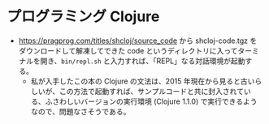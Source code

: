 # プログラミング Clojure

- https://pragprog.com/titles/shcloj/source_code から shcloj-code.tgz をダウンロードして解凍してできた code というディレクトリに入ってターミナルを開き、`bin/repl.sh` と入力すれば、「REPL」なる対話環境が起動する。
    - 私が入手したこの本の Clojure の文法は、2015 年現在から見ると古いらしいが、この方法で起動すれば、サンプルコードと共に封入されている、ふさわしいバージョンの実行環境 (Clojure 1.1.0) で実行できるようなので、問題なさそうである。
